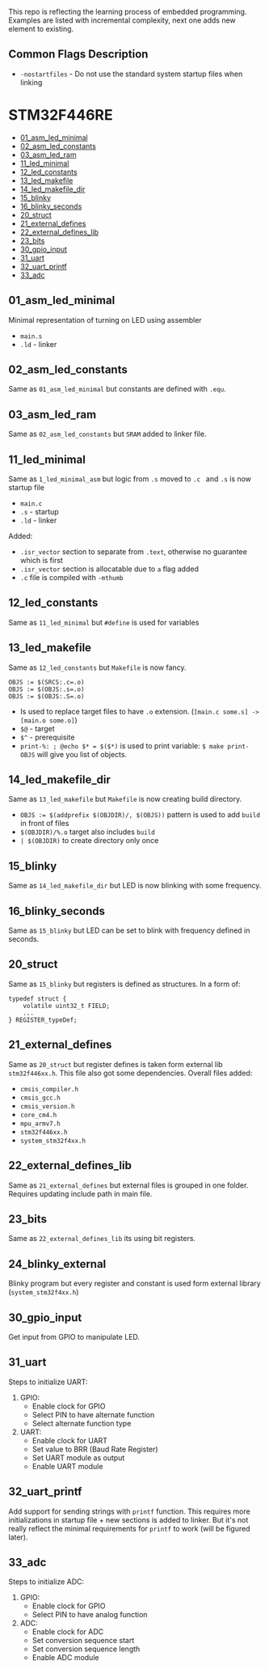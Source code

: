 This repo is reflecting the learning process of embedded programming.
Examples are listed with incremental complexity, next one adds new element to existing.

## Common Flags Description
- `-nostartfiles` - Do not use the standard system startup files when linking


# STM32F446RE
- [01_asm_led_minimal](#01_asm_led_minimal)
- [02_asm_led_constants](#02_asm_led_constants)
- [03_asm_led_ram](#03_asm_led_ram)
- [11_led_minimal](#11_led_minimal)
- [12_led_constants](#12_led_constants)
- [13_led_makefile](#13_led_makefile)
- [14_led_makefile_dir](#14_led_makefile_dir)
- [15_blinky](#15_blinky)
- [16_blinky_seconds](#16_blinky_seconds)
- [20_struct](#20_struct)
- [21_external_defines](#21_external_defines)
- [22_external_defines_lib](#22_external_defines_lib)
- [23_bits](#23_bits)
- [30_gpio_input](#30_gpio_input)
- [31_uart](#31_uart)
- [32_uart_printf](#32_uart_printf)
- [33_adc](#33_adc)

## 01_asm_led_minimal
Minimal representation of turning on LED using assembler
- `main.s`
- `.ld` - linker

## 02_asm_led_constants
Same as `01_asm_led_minimal` but constants are defined with `.equ`.

## 03_asm_led_ram
Same as `02_asm_led_constants` but `SRAM` added to linker file.

## 11_led_minimal
Same as `1_led_minimal_asm` but logic from `.s` moved to `.c ` and `.s` is now startup file
- `main.c`
- `.s` - startup
- `.ld` - linker

Added:
- `.isr_vector` section to separate from `.text`, otherwise no guarantee which is first
- `.isr_vector` section is allocatable due to `a` flag added
- `.c` file is compiled with `-mthumb`
 
## 12_led_constants
Same as `11_led_minimal` but `#define` is used for variables

## 13_led_makefile
Same as `12_led_constants` but `Makefile` is now fancy.<br>
```
OBJS := $(SRCS:.c=.o)
OBJS := $(OBJS:.s=.o)
OBJS := $(OBJS:.S=.o)
```
- Is used to replace target files to have `.o` extension. (`[main.c some.s] -> [main.o some.o]`)
- `$@` - target
- `$^` - prerequisite
- `print-%: ; @echo $* = $($*)` is used to print variable: `$ make print-OBJS` will give you list of objects.

## 14_led_makefile_dir
Same as `13_led_makefile` but `Makefile` is now creating build directory.<br>
- `OBJS := $(addprefix $(OBJDIR)/, $(OBJS))` pattern is used to add `build` in front of files
- `$(OBJDIR)/%.o` target also includes `build`
- `| $(OBJDIR)` to create directory only once

## 15_blinky
Same as `14_led_makefile_dir` but LED is now blinking with some frequency.

## 16_blinky_seconds
Same as `15_blinky` but LED can be set to blink with frequency defined in seconds.

## 20_struct
Same as `15_blinky` but registers is defined as structures. In a form of:
```
typedef struct {
    volatile uint32_t FIELD;
    ...
} REGISTER_typeDef;
```

## 21_external_defines
Same as `20_struct` but register defines is taken form external lib `stm32f446xx.h`.
This file also got some dependencies. Overall files added:
- `cmsis_compiler.h`
- `cmsis_gcc.h`
- `cmsis_version.h`
- `core_cm4.h`
- `mpu_armv7.h`
- `stm32f446xx.h`
- `system_stm32f4xx.h`

## 22_external_defines_lib
Same as `21_external_defines` but external files is grouped in one folder. 
Requires updating include path in main file.

## 23_bits
Same as `22_external_defines_lib` its using bit registers. 

## 24_blinky_external
Blinky program but every register and constant is used form external library (`system_stm32f4xx.h`)

## 30_gpio_input
Get input from GPIO to manipulate LED.

## 31_uart
Steps to initialize UART:
1. GPIO:
   - Enable clock for GPIO
   - Select PIN to have alternate function
   - Select alternate function type
2. UART:
   - Enable clock for UART
   - Set value to BRR (Baud Rate Register)
   - Set UART module as output
   - Enable UART module
   
## 32_uart_printf
Add support for sending strings with `printf` function.
This requires more initializations in startup file + new sections is added to linker.
But it's not really reflect the minimal requirements for `printf` to work (will be figured later).

## 33_adc
Steps to initialize ADC:
1. GPIO:
   - Enable clock for GPIO
   - Select PIN to have analog function
2. ADC:
   - Enable clock for ADC
   - Set conversion sequence start
   - Set conversion sequence length
   - Enable ADC module